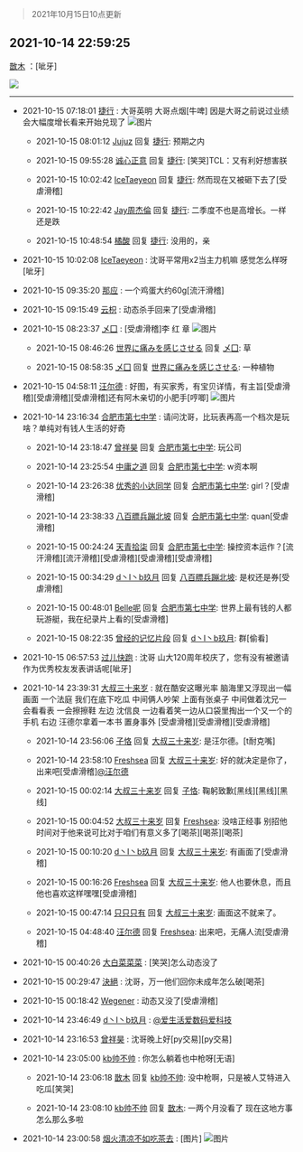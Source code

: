 > 2021年10月15日10点更新
<link rel="stylesheet" href="https://cdn.jsdelivr.net/gh/taotie6/sampleJSON@main/css/photo_show.css">
<meta name="referrer" content="no-referrer" />


 ## 2021-10-14 22:59:25 

 [㪚木](https://www.coolapk.com/feed/30693648?shareKey=YmQ5ODVlMGI5OGI3NjE2ODUzOTg~) ：[呲牙] 

<div class="album">
<img class="img-item" src="https://image.coolapk.com/feed/2021/1014/22/1081091_9af25992_3565_0682@1056x1580.jpeg" />
</div>

 ------- 

- 2021-10-15 07:18:01 [捷行](uid=1629443) : 大哥英明  大哥点烟[牛啤]
因是大哥之前说过业绩会大幅度增长看来开始兑现了 ![图片](https://image.coolapk.com/feed/2021/1015/07/1629443_556a56df_3478_7415@1440x3200.jpeg)

    - 2021-10-15 08:01:12 [Jujuz](uid=4308405) 回复 [捷行](uid=1629443): 预期之内 

    - 2021-10-15 09:55:28 [诚心正意](uid=702743) 回复 [捷行](uid=1629443): [笑哭]TCL：又有利好想害朕 

    - 2021-10-15 10:02:42 [IceTaeyeon](uid=2789926) 回复 [捷行](uid=1629443): 然而现在又被砸下去了[受虐滑稽] 

    - 2021-10-15 10:22:42 [Jay周杰倫](uid=1010273) 回复 [捷行](uid=1629443): 二季度不也是高增长。一样还是跌 

    - 2021-10-15 10:48:54 [橘酸](uid=1703730) 回复 [捷行](uid=1629443): 没用的，亲 

- 2021-10-15 10:02:08 [IceTaeyeon](uid=2789926) : 沈哥平常用x2当主力机嘛 感觉怎么样呀[呲牙] 

- 2021-10-15 09:35:20 [那应](uid=4173973) : 一个鸡蛋大约60g[流汗滑稽] 

- 2021-10-15 09:15:49 [云枳](uid=4374824) : 动态杀手回来了[受虐滑稽] 

- 2021-10-15 08:23:37 [乄囗](uid=759206) : [受虐滑稽]李 红 章 ![图片](https://image.coolapk.com/feed/2021/1015/08/759206_4a5e4644_7416_7884@600x1864.jpeg)

    - 2021-10-15 08:46:26 [世界に痛みを感じさせる](uid=5662706) 回复 [乄囗](uid=759206): 草 

    - 2021-10-15 08:58:35 [乄囗](uid=759206) 回复 [世界に痛みを感じさせる](uid=5662706): 一种植物 

- 2021-10-15 04:58:11 [汪尔德](uid=1595236) : 好图，有买家秀，有宝贝详情，有主旨[受虐滑稽][受虐滑稽][受虐滑稽]还有阿木亲切的小肥手[哼唧] ![图片](https://image.coolapk.com/feed/2021/1015/04/1595236_dca77fcb_5090_4973@828x808.jpeg)

- 2021-10-14 23:16:34 [合肥市第七中学](uid=3597151) : 请问沈哥，比玩表再高一个档次是玩啥？单纯对有钱人生活的好奇 

    - 2021-10-14 23:18:47 [曾祥昊](uid=6695078) 回复 [合肥市第七中学](uid=3597151): 玩公司 

    - 2021-10-14 23:25:54 [中庸之道](uid=2894334) 回复 [合肥市第七中学](uid=3597151): w资本啊 

    - 2021-10-14 23:26:38 [优秀的小达同学](uid=3114536) 回复 [合肥市第七中学](uid=3597151): girl？[受虐滑稽] 

    - 2021-10-14 23:38:33 [八百膘兵蹦北坡](uid=1105274) 回复 [合肥市第七中学](uid=3597151): quan[受虐滑稽] 

    - 2021-10-15 00:24:24 [天青拾柒](uid=2874164) 回复 [合肥市第七中学](uid=3597151): 操控资本运作？[流汗滑稽][流汗滑稽][受虐滑稽][受虐滑稽][受虐滑稽] 

    - 2021-10-15 00:34:29 [d丶I丶b玖月](uid=2952537) 回复 [八百膘兵蹦北坡](uid=1105274): 是权还是券[受虐滑稽] 

    - 2021-10-15 00:48:01 [Belle呢](uid=2085738) 回复 [合肥市第七中学](uid=3597151): 世界上最有钱的人都玩游艇，我在纪录片上看的[受虐滑稽] 

    - 2021-10-15 08:22:35 [曾经的记忆片段](uid=2703645) 回复 [d丶I丶b玖月](uid=2952537): 群[偷看] 

- 2021-10-15 06:57:53 [过儿快跑](uid=4122705) : 沈哥 山大120周年校庆了，您有没有被邀请作为优秀校友发表讲话呢[呲牙] 

- 2021-10-14 23:39:31 [大叔三十来岁](uid=5360167) : 就在酷安这曝光率   脑海里又浮现出一幅画面
一个法庭  我们在底下吃瓜  中间俩人吵架   上面有张桌子 中间做着沈兄一会看看表 一会擦擦鞋   左边 沈信良  一边看着笑一边从口袋里掏出一个又一个的手机 右边 汪德尔拿着一本书 置身事外 [受虐滑稽][受虐滑稽][受虐滑稽] 

    - 2021-10-14 23:56:06 [子恪](uid=698574) 回复 [大叔三十来岁](uid=5360167): 是汪尔德。[t耐克嘴] 

    - 2021-10-14 23:58:10 [Freshsea](uid=1997345) 回复 [大叔三十来岁](uid=5360167): 好的就决定是你了，出来吧[受虐滑稽]<a class="feed-link-uname" href="/u/汪尔德">@汪尔德</a> 

    - 2021-10-15 00:02:14 [大叔三十来岁](uid=5360167) 回复 [子恪](uid=698574): 鞠躬致歉[黑线][黑线][黑线] 

    - 2021-10-15 00:04:52 [大叔三十来岁](uid=5360167) 回复 [Freshsea](uid=1997345): 没啥正经事 别招他  时间对于他来说可比对于咱们有意义多了[喝茶][喝茶][喝茶] 

    - 2021-10-15 00:10:20 [d丶I丶b玖月](uid=2952537) 回复 [大叔三十来岁](uid=5360167): 有画面了[受虐滑稽] 

    - 2021-10-15 00:16:26 [Freshsea](uid=1997345) 回复 [大叔三十来岁](uid=5360167): 他人也要休息，而且他也喜欢这样嘿嘿[受虐滑稽] 

    - 2021-10-15 00:47:14 [只只只有](uid=2467028) 回复 [大叔三十来岁](uid=5360167): 画面这不就来了。 

    - 2021-10-15 04:48:40 [汪尔德](uid=1595236) 回复 [Freshsea](uid=1997345): 出来吧，无痛人流[受虐滑稽] 

- 2021-10-15 00:40:26 [大白菜菜菜](uid=2081020) : [笑哭]怎么动态没了 

- 2021-10-15 00:29:47 [決絕](uid=2288436) : 沈哥，万一他们回你未成年怎么破[喝茶] 

- 2021-10-15 00:18:42 [Wegener](uid=2019835) : 动态又没了[受虐滑稽] 

- 2021-10-14 23:46:49 [d丶I丶b玖月](uid=2952537) : <a class="feed-link-uname" href="/u/爱生活爱数码爱科技">@爱生活爱数码爱科技</a> 

- 2021-10-14 23:16:53 [曾祥昊](uid=6695078) : 沈哥晚上好[py交易][py交易] 

- 2021-10-14 23:05:00 [kb帅不帅](uid=1534346) : 你怎么躺着也中枪呀[无语] 

    - 2021-10-14 23:06:18 [㪚木](uid=1081091) 回复 [kb帅不帅](uid=1534346): 没中枪啊，只是被人艾特进入吃瓜[笑哭] 

    - 2021-10-14 23:08:10 [kb帅不帅](uid=1534346) 回复 [㪚木](uid=1081091): 一两个月没看了 现在这地方事怎么那么多啦 

- 2021-10-14 23:00:58 [烟火清凉不如吃茶去](uid=4279524) : [图片] ![图片](https://image.coolapk.com/feed/2021/1014/23/4279524_cc2a39b7_3657_4292@960x1197.jpeg)

